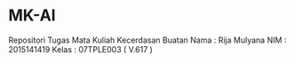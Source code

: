 # MK-AI
Repositori Tugas Mata Kuliah Kecerdasan Buatan
Nama       :  Rija Mulyana
NIM        :  2015141419
Kelas      :  07TPLE003 ( V.617 )

